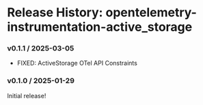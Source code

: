 # Release History: opentelemetry-instrumentation-active_storage

### v0.1.1 / 2025-03-05

* FIXED: ActiveStorage OTel API Constraints

### v0.1.0 / 2025-01-29

Initial release!
